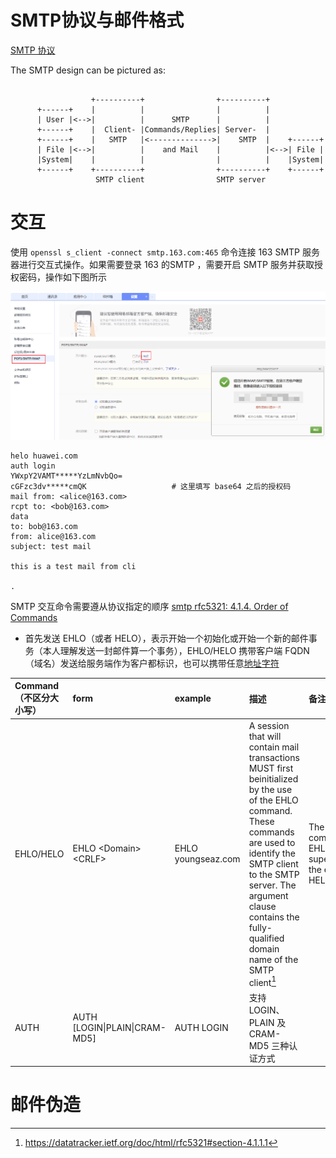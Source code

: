 

# SMTP协议与邮件格式

[SMTP 协议](https://datatracker.ietf.org/doc/html/rfc5321)

 The SMTP design can be pictured as:

```

                  +----------+                +----------+
      +------+    |          |                |          |
      | User |<-->|          |      SMTP      |          |
      +------+    |  Client- |Commands/Replies| Server-  |
      +------+    |   SMTP   |<-------------->|    SMTP  |    +------+
      | File |<-->|          |    and Mail    |          |<-->| File |
      |System|    |          |                |          |    |System|
      +------+    +----------+                +----------+    +------+
                   SMTP client                SMTP server
```



# 交互

使用 `openssl s_client -connect smtp.163.com:465` 命令连接 163 SMTP 服务器进行交互式操作。如果需要登录 163 的SMTP ，需要开启 SMTP 服务并获取授权密码，操作如下图所示

![alt text](images/邮件仿冒/image.png)

```
helo huawei.com
auth login
YWxpY2VAMT*****YzLmNvbQo=
cGFzc3dv*****cmQK                   # 这里填写 base64 之后的授权码 
mail from: <alice@163.com>
rcpt to: <bob@163.com>
data
to: bob@163.com
from: alice@163.com
subject: test mail

this is a test mail from cli

.

```

SMTP 交互命令需要遵从协议指定的顺序 [smtp rfc5321: 4.1.4. Order of Commands](https://datatracker.ietf.org/doc/html/rfc5321#section-4.1.4)

- 首先发送 EHLO（或者 HELO），表示开始一个初始化或开始一个新的邮件事务（本人理解发送一封邮件算一个事务），EHLO/HELO 携带客户端 FQDN （域名）发送给服务端作为客户都标识，也可以携带任意[地址字符](https://datatracker.ietf.org/doc/html/rfc5321#section-4.1.3)

Command（不区分大小写）| form | example | 描述|备注 
:-|:-|:-|:-|:-
EHLO/HELO| EHLO \<Domain\>\<CRLF\> | EHLO youngseaz.com| A session that will contain mail transactions MUST first beinitialized by the use of the EHLO command. These commands are used to identify the SMTP client to the SMTP server.  The argument clause contains the fully-qualified domain name of the SMTP client[^1] |The SMTP command EHLO, superseding the earlier HELO|
AUTH| AUTH [LOGIN\|PLAIN\|CRAM-MD5]| AUTH LOGIN | 支持 LOGIN、PLAIN 及 CRAM-MD5 三种认证方式

[^1]: https://datatracker.ietf.org/doc/html/rfc5321#section-4.1.1.1


# 邮件伪造



